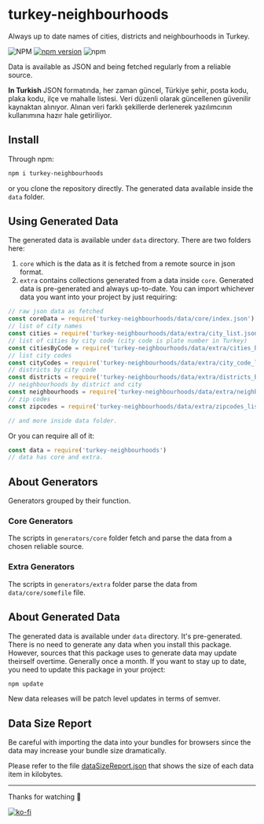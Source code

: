 # turkey-neighbourhoods
Always up to date names of cities, districts and neighbourhoods in Turkey.

![NPM](https://img.shields.io/npm/l/turkey-neighbourhoods)
[![npm version](https://badge.fury.io/js/turkey-neighbourhoods.svg)](https://badge.fury.io/js/turkey-neighbourhoods)
![npm](https://img.shields.io/npm/dy/turkey-neighbourhoods)

Data is available as JSON and being fetched regularly from a reliable source.

**In Turkish**
JSON formatında, her zaman güncel, Türkiye şehir, posta kodu, plaka kodu, ilçe ve mahalle listesi. Veri düzenli olarak güncellenen güvenilir kaynaktan alınıyor. Alınan veri farklı şekillerde derlenerek yazılımcının kullanımına hazır hale getiriliyor.

## Install
Through npm:
```sh
npm i turkey-neighbourhoods
```
or you clone the repository directly. The generated data available inside the `data` folder.

## Using Generated Data
The generated data is available under `data` directory. There are two folders here:
1. `core` which is the data as it is fetched from a remote source in json format.
2. `extra` contains collections generated from a data inside `core`.
Generated data is pre-generated and always up-to-date. You can import whichever data you want into your project by just requiring:
```js
// raw json data as fetched
const coreData = require('turkey-neighbourhoods/data/core/index.json')
// list of city names
const cities = require('turkey-neighbourhoods/data/extra/city_list.json')
// list of cities by city code (city code is plate number in Turkey)
const citiesByCode = require('turkey-neighbourhoods/data/extra/cities_by_code.json')
// list city codes
const cityCodes = require('turkey-neighbourhoods/data/extra/city_code_list.json')
// districts by city code
const districts = require('turkey-neighbourhoods/data/extra/districts_by_city.json')
// neighbourhoods by district and city
const neighbourhoods = require('turkey-neighbourhoods/data/extra/neighbourhoods.json')
// zip codes
const zipcodes = require('turkey-neighbourhoods/data/extra/zipcodes_list.json')

// and more inside data folder.
```
Or you can require all of it:
```js
const data = require('turkey-neighbourhoods')
// data has core and extra.
```

## About Generators
Generators grouped by their function.

### Core Generators
The scripts in `generators/core` folder fetch and parse the data from a chosen reliable source.

### Extra Generators
The scripts in `generators/extra` folder parse the data from `data/core/somefile` file.

## About Generated Data
The generated data is available under `data` directory. It's pre-generated. There is no need to generate any data when you install this package. However, sources that this package uses to generate data may update theirself overtime. Generally once a month. If you want to stay up to date, you need to update this package in your project:
```sh
npm update
```
New data releases will be patch level updates in terms of semver.

## Data Size Report
Be careful with importing the data into your bundles for browsers since the data may increase your bundle size dramatically.

Please refer to the file [dataSizeReport.json](https://github.com/muratgozel/turkey-neighbourhoods/blob/master/dataSizeReport.json) that shows the size of each data item in kilobytes.

---

Thanks for watching 🐬

[![ko-fi](https://www.ko-fi.com/img/githubbutton_sm.svg)](https://ko-fi.com/F1F1RFO7)
